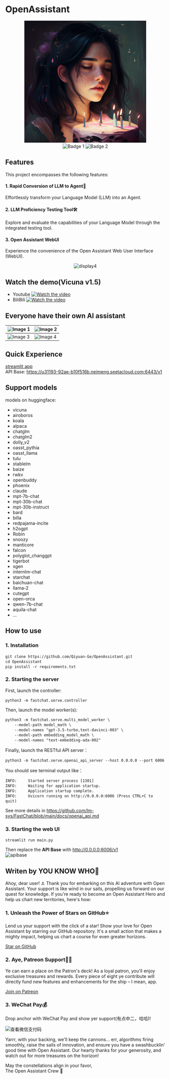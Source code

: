 # OpenAssistant
<div align=center>
<img src="https://github.com/Qiyuan-Ge/PaintMind/blob/main/assets/A_beautiful_girl_celebrating_her_birthday.png?raw=true" width="384">
</div>

<div align="center">
  <img src="https://img.shields.io/badge/License-Apache--2.0-green?style=flat&logo=appveyor" alt="Badge 1">
  <img src="https://img.shields.io/badge/Contact-542801615@qq.com-green?style=flat&logo=appveyor" alt="Badge 2">
</div>


## Features

This project encompasses the following features:

#### 1. Rapid Conversion of LLM to Agent🤖

Effortlessly transform your Language Model (LLM) into an Agent.

#### 2. LLM Proficiency Testing Tool🛠️

Explore and evaluate the capabilities of your Language Model through the integrated testing tool. 

#### 3. Open Assistant WebUI

Experience the convenience of the Open Assistant Web User Interface (WebUI). 

<div style="text-align: center;">
    <img src="https://github.com/Qiyuan-Ge/OpenAssistant/blob/main/assets/display4.png" alt="display4">
</div>

## Watch the demo(Vicuna v1.5)
- Youtube
[![Watch the video](https://github.com/Qiyuan-Ge/OpenAssistant/blob/main/assets/cover.png)](https://youtu.be/kOIjamWMaaE)
- BiliBili
[![Watch the video](https://github.com/Qiyuan-Ge/OpenAssistant/blob/main/assets/cover.png)](https://www.bilibili.com/video/BV1ru4y1e7of/?vd_source=9d5543a5652fd4789c2e2c4f4a10267a)

## Everyone have their own AI assistant

| ![Image 1](https://github.com/Qiyuan-Ge/OpenAssistant/blob/main/assets/display0.png) | ![Image 2](https://github.com/Qiyuan-Ge/OpenAssistant/blob/main/assets/display1.png) |
| --- | --- |
| ![Image 3](https://github.com/Qiyuan-Ge/OpenAssistant/blob/main/assets/display2.png) | ![Image 4](https://github.com/Qiyuan-Ge/OpenAssistant/blob/main/assets/display3.png) |

## Quick Experience 
[streamlit app](https://openassistant.streamlit.app/)<br>
API Base: https://u31193-92ae-b10f516b.neimeng.seetacloud.com:6443/v1


## Support models
models on huggingface:
- vicuna
- airoboros
- koala
- alpaca
- chatglm
- chatglm2
- dolly_v2
- oasst_pythia
- oasst_llama
- tulu
- stablelm
- baize
- rwkv
- openbuddy
- phoenix
- claude
- mpt-7b-chat
- mpt-30b-chat
- mpt-30b-instruct
- bard
- billa
- redpajama-incite
- h2ogpt
- Robin
- snoozy
- manticore
- falcon
- polyglot_changgpt
- tigerbot
- xgen
- internlm-chat
- starchat
- baichuan-chat
- llama-2
- cutegpt
- open-orca
- qwen-7b-chat
- aquila-chat
- ...


## How to use
### 1. Installation
````
git clone https://github.com/Qiyuan-Ge/OpenAssistant.git
cd OpenAssistant
pip install -r requirements.txt
````
### 2. Starting the server
First, launch the controller:
````
python3 -m fastchat.serve.controller
````
Then, launch the model worker(s):
````
python3 -m fastchat.serve.multi_model_worker \
    --model-path model_math \
    --model-names "gpt-3.5-turbo,text-davinci-003" \
    --model-path embedding_model_math \
    --model-names "text-embedding-ada-002"
````
Finally, launch the RESTful API server：
````
python3 -m fastchat.serve.openai_api_server --host 0.0.0.0 --port 6006
````
You should see terminal output like：
````
INFO:     Started server process [1301]
INFO:     Waiting for application startup.
INFO:     Application startup complete.
INFO:     Uvicorn running on http://0.0.0.0:6006 (Press CTRL+C to quit)
````
See more details in https://github.com/lm-sys/FastChat/blob/main/docs/openai_api.md

### 3. Starting the web UI
````
streamlit run main.py
````
Then replace the **API Base** with http://0.0.0.0:6006/v1 <br>
<img src="https://github.com/Qiyuan-Ge/OpenAssistant/blob/main/assets/api%20base.png" alt="apibase" width="128"/>


## Writen by YOU KNOW WHO🤪

Ahoy, dear user! ⚓ Thank you for embarking on this AI adventure with Open Assistant. Your support is like wind in our sails, propelling us forward on our quest for knowledge. If you're ready to become an Open Assistant Hero and help us chart new territories, here's how:

### **1. Unleash the Power of Stars on GitHub⭐**
Lend us your support with the click of a star! Show your love for Open Assistant by starring our GitHub repository. It's a small action that makes a mighty impact, helping us chart a course for even greater horizons.

[Star on GitHub](https://github.com/Qiyuan-Ge/OpenAssistant)

### **2. Aye, Patreon Support🏴‍☠️**
Ye can earn a place on the Patron's deck! As a loyal patron, you'll enjoy exclusive treasures and rewards. Every piece of eight ye contribute will directly fund new features and enhancements for the ship – I mean, app.

[Join on Patreon](https://www.patreon.com/OpenAssistant42)

### **3. WeChat Pay💰**
Drop anchor with WeChat Pay and show yer support(有点中二，哈哈)!

<img src="https://github.com/Qiyuan-Ge/OpenAssistant/blob/main/assets/wechat_support.png" alt="查看微信支付码" width="120"/>

Yarrr, with your backing, we'll keep the cannons... err, algorithms firing smoothly, raise the sails of innovation, and ensure you have a swashbucklin' good time with Open Assistant. Our hearty thanks for your generosity, and watch out for more treasures on the horizon!

May the constellations align in your favor,  
The Open Assistant Crew 🌠
